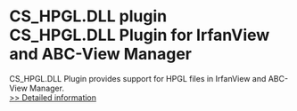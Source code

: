# CS_HPGL.DLL plugin<br />CS_HPGL.DLL Plugin for IrfanView and ABC-View Manager
CS_HPGL.DLL Plugin provides support for HPGL files in IrfanView and ABC-View Manager.<br />[>> Detailed information](https://secure.shareit.com/shareit/product.html?productid=200082&affiliateid=200057808)